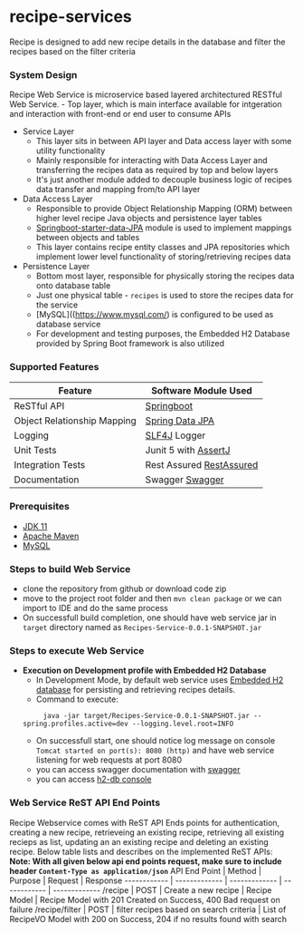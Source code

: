 # recipe-services
Recipe is designed to add new recipe details in the database and filter the recipes based on the filter criteria

### System Design
Recipe Web Service is microservice based layered architectured RESTful Web Service. 
    - Top layer, which is main interface available for intgeration and interaction with front-end or end user to consume APIs
- Service Layer
    - This layer sits in between API layer and Data access layer with some utility functionality
    - Mainly responsible for interacting with Data Access Layer and transferring the recipes data as required by top and below layers
    - It's just another module added to decouple business logic of recipes data transfer and mapping from/to API layer
- Data Access Layer
    - Responsible to provide Object Relationship Mapping (ORM) between higher level recipe Java objects and persistence layer tables
    - [Springboot-starter-data-JPA](https://spring.io/guides/gs/accessing-data-jpa/) module is used to implement mappings between objects and tables
    - This layer contains recipe entity classes and JPA repositories which implement lower level functionality of storing/retrieving recipes data
- Persistence Layer
    - Bottom most layer, responsible for physically storing the recipes data onto database table
    - Just one physical table - `recipes` is used to store the recipes data for the service
    - [MySQL]((https://www.mysql.com/) is configured to be used as database service
    - For development and testing purposes, the Embedded H2 Database provided by Spring Boot framework is also utilized
    
### Supported Features
Feature | Software Module Used
------------ | -------------
ReSTful API | [Springboot](https://spring.io/projects/spring-boot)
Object Relationship Mapping | [Spring Data JPA](https://spring.io/projects/spring-data-jpa)
Logging | [SLF4J](http://www.slf4j.org/manual.html) Logger
Unit Tests | Junit 5 with [AssertJ](https://assertj.github.io/doc/)
Integration Tests | Rest Assured [RestAssured](https://rest-assured.io/)
Documentation |  Swagger [Swagger](https://swagger.io/tools/swaggerhub/)

### Prerequisites
* [JDK 11](https://www.oracle.com/in/java/technologies/javase/javase-jdk8-downloads.html)
* [Apache Maven](https://maven.apache.org/)
* [MySQL](https://www.mysql.com/)

### Steps to build Web Service
* clone the repository from github or download code zip 
* move to the project root folder and then `mvn clean package` or we can import to IDE and do the same process
* On successfull build completion, one should have web service jar in `target` directory named as `Recipes-Service-0.0.1-SNAPSHOT.jar`

### Steps to execute Web Service
* **Execution on Development profile with Embedded H2 Database**
    - In Development Mode, by default web service uses [Embedded H2 database](https://spring.io/guides/gs/accessing-data-jpa/) for persisting and retrieving recipes details.
    - Command to execute:
   ```
        java -jar target/Recipes-Service-0.0.1-SNAPSHOT.jar --spring.profiles.active=dev --logging.level.root=INFO
   ```
    - On successfull start, one should notice log message on console `Tomcat started on port(s): 8080 (http)` and have web service listening for web requests at port 8080
    - you can access swagger documentation with [swagger](http://localhost:8080/swagger-ui/index.html) 
    - you can access [h2-db console](http://localhost:8080/h2-console/)

### Web Service ReST API End Points
Recipe Webservice comes with ReST API Ends points for authentication, creating a new recipe, retrieveing an existing recipe, retrieving all existing recieps as list, updating an an existing recipe and deleting an existing recipe. Below table lists and describes on the implemented ReST APIs:
**Note: With all given below api end points request, make sure to include header `Content-Type as application/json`**
API End Point | Method | Purpose | Request | Response
------------ | ------------- | ------------- | ------------ | -------------
/recipe | POST | Create a new recipe | Recipe Model | Recipe Model with 201 Created on Success, 400 Bad request on failure
/recipe/filter | POST | filter recipes based on search criteria | List of RecipeVO Model with 200 on Success, 204 if no results found with search

